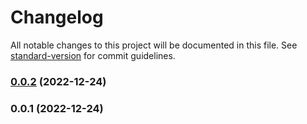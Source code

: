 # Changelog

All notable changes to this project will be documented in this file. See [standard-version](https://github.com/conventional-changelog/standard-version) for commit guidelines.

### [0.0.2](https://github.com/elvis-sautet/vite-project/compare/v0.0.1...v0.0.2) (2022-12-24)

### 0.0.1 (2022-12-24)
